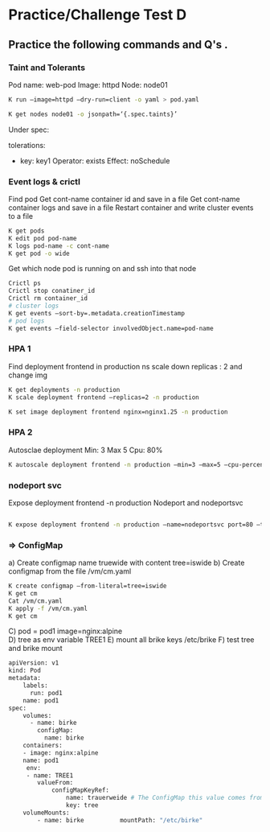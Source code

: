 
# Practice/Challenge Test D


## Practice the following commands and Q's .


### Taint and Tolerants

Pod name: web-pod
Image: httpd
Node: node01


```bash
K run —image=httpd —dry-run=client -o yaml > pod.yaml

K get nodes node01 -o jsonpath=‘{.spec.taints}’
```

Under spec:

tolerations:
- key: key1
  Operator: exists
  Effect: noSchedule

###  Event logs & crictl

Find pod
Get cont-name container id and save in a file
Get cont-name container logs and save in a file
Restart container and write cluster events to a file


```bash
K get pods
K edit pod pod-name
K logs pod-name -c cont-name
K get pod -o wide
```

Get which node pod is running on and ssh into that node


```bash
Crictl ps
Crictl stop conatiner_id
Crictl rm container_id
# cluster logs
K get events —sort-by=.metadata.creationTimestamp
# pod logs
K get events —field-selector involvedObject.name=pod-name
```

### HPA 1

Find deployment frontend in production ns scale down replicas : 2 and change img


```bash
K get deployments -n production
K scale deployment frontend —replicas=2 -n production

K set image deployment frontend nginx=nginx1.25 -n production
```

### HPA 2

Autosclae deployment
Min: 3
Max 5
Cpu: 80%


```bash
K autoscale deployment frontend -n production —min=3 —max=5 —cpu-percent=80 
```

### nodeport svc

Expose deployment frontend -n production 
Nodeport and nodeportsvc 

```bash

K expose deployment frontend -n production —name=nodeportsvc port=80 —type=NodePort


```

### => ConfigMap

a) Create configmap name truewide with content tree=iswide
b) Create configmap from the file /vm/cm.yaml


```bash
K create configmap —from-literal=tree=iswide
K get cm
Cat /vm/cm.yaml
K apply -f /vm/cm.yaml 
K get cm
```




C)  pod = pod1 image=nginx:alpine  
D) tree as env variable TREE1
E) mount all brike keys /etc/brike
F) test tree and brike mount


```bash
apiVersion: v1
kind: Pod 
metadata:
	labels:
	  run: pod1 
	name: pod1
spec:
	volumes:
	  - name: birke 
		configMap:
		  name: birke 
	containers:
	- image: nginx:alpine
	name: pod1
	 env:
	 - name: TREE1 	
        valueFrom:		
            configMapKeyRef:
				name: trauerweide # The ConfigMap this value comes from. 
				key: tree
	volumeMounts:
		- name: birke		   mountPath: "/etc/birke"
```